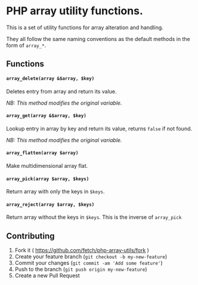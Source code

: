 # PHP array utility functions.

This is a set of utility functions for array alteration and handling.

They all follow the same naming conventions as the default methods in the form of `array_*`.

## Functions

#### `array_delete(array &$array, $key)`

Deletes entry from array and return its value.

_NB: This method modifies the original variable._

#### `array_get(array &$array, $key)`

Lookup entry in array by key and return its value, returns `false` if not found.

_NB: This method modifies the original variable._

#### ```array_flatten(array $array)```

Make multidimensional array flat.

#### `array_pick(array $array, $keys)`

Return array with only the keys in `$keys`.

#### `array_reject(array $array, $keys)`

Return array without the keys in `$keys`.
This is the inverse of `array_pick`

## Contributing

1. Fork it ( https://github.com/fetch/php-array-utils/fork )
2. Create your feature branch (`git checkout -b my-new-feature`)
3. Commit your changes (`git commit -am 'Add some feature'`)
4. Push to the branch (`git push origin my-new-feature`)
5. Create a new Pull Request
